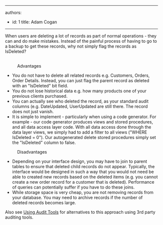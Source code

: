 

---
authors:
  - id: 1
    title: Adam Cogan
---




<span class='intro'> <p class="ssw15-rteElement-P">​​​​When users are deleting a lot of records as part of normal operations - they can and do make mistakes. Instead of the painful process of having to go to a backup to get these records, why not simply flag the records as IsDeleted?​​<br><br></p> </span>

<dd class="ssw15-rteElement-FigureGood">Advant​ages<br></dd><ul><li>You do not have to delete all related records e.g. Customers, Orders, Order Details. Instead, you can just flag the parent record as deleted with an &quot;IsDeleted&quot; bit field.<br></li><li>You do not lose historical data e.g. how many products one of your previous clients purchased.<br></li><li>You can actually see who deleted the record, as your standard audit columns (e.g. DateUpdated, UserUpdated are still there. The record does not just vanish.<br></li><li>It is simple to implement - particularly when using a code generator. For example - our code generator produces views and stored procedures, and all data access layer code. With all data access done through the data layer views, we simply had to add a filter to all views (&quot;WHERE IsDeleted&#160;= 0&quot;). Our autogenerated delete stored procedures simply set the &quot;IsDeleted&quot; column to false.</li></ul><dd class="ssw15-rteElement-FigureBad">Disa​dvantages<br></dd><ul><li>Depending on your interface design, you may have to join to parent tables to ensure that deleted child records do not appear. Typically, the interface would be designed in such a way that you would not need be able to created new records based on the deleted items (e.g. you cannot create a new order record for a customer that is deleted). Performance of queries can potentially suffer if you have to do these joins.</li><li>While storage space is very cheap, you are not removing records from your database. You may need to archive records if the number of deleted records becomes large.<br></li></ul><p>Also see&#160;<a href="/_layouts/15/FIXUPREDIRECT.ASPX?WebId=3dfc0e07-e23a-4cbb-aac2-e778b71166a2&amp;TermSetId=07da3ddf-0924-4cd2-a6d4-a4809ae20160&amp;TermId=ef105dbd-7c49-4c2b-8e96-b78ac507d5e6">Using A​udit To​ols</a>&#160;for alternatives to this approach using 3rd party auditing tools.​<br></p>


